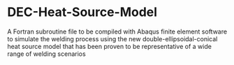 # DEC-Heat-Source-Model
A Fortran subroutine file to be compiled with Abaqus finite element software to simulate the welding process using the new double-ellipsoidal-conical heat source model that has been proven to be representative of a wide range of welding scenarios
